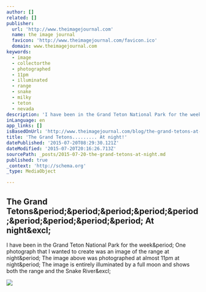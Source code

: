 ```yaml
---
author: []
related: []
publisher:
  url: 'http://www.theimagejournal.com'
  name: the image journal
  favicon: 'http://www.theimagejournal.com/favicon.ico'
  domain: www.theimagejournal.com
keywords:
  - image
  - collectorthe
  - photographed
  - 11pm
  - illuminated
  - range
  - snake
  - milky
  - teton
  - nevada
description: 'I have been in the Grand Teton National Park for the week. One photograph that I wanted to create was an image of the range at night. The image above was photographed at almost 11pm at night. The image is entirely illuminated by a full moon and shows both the range and the Snake River!'
inLanguage: en
app_links: []
isBasedOnUrl: 'http://www.theimagejournal.com/blog/the-grand-tetons-at-night'
title: 'The Grand Tetons......... At night!'
datePublished: '2015-07-20T08:29:30.121Z'
dateModified: '2015-07-20T20:16:26.713Z'
sourcePath: _posts/2015-07-20-the-grand-tetons-at-night.md
published: true
_context: 'http://schema.org'
_type: MediaObject

---
```

<article style=""><h1>The Grand Tetons&amp;period;&amp;period;&amp;period;&amp;period;&amp;period;&amp;period;&amp;period;&amp;period;&amp;period; At night&amp;excl;</h1><p>I have been in the Grand Teton National Park for the week&amp;period; One photograph that I wanted to create was an image of the range at night&amp;period; The image above was photographed at almost 11pm at night&amp;period; The image is entirely illuminated by a full moon and shows both the range and the Snake River&amp;excl;</p><img src="https://static1.squarespace.com/static/533645ace4b0e7e398ea017f/t/543611abe4b01df32ac645e3/1412829644102/?format=1000w" /></article>